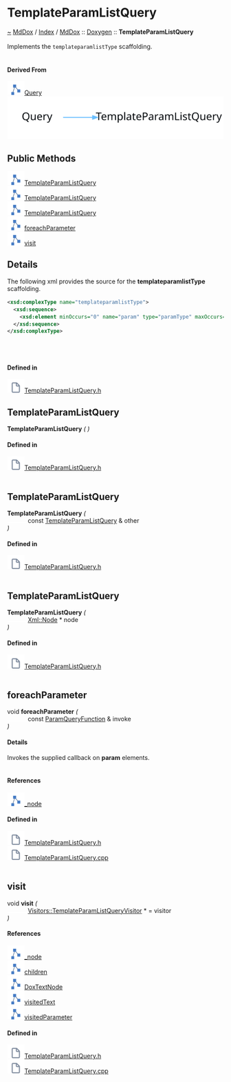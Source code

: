 <a id="templateparamlistquery"></a>
<h1>TemplateParamListQuery</h1>
<a id="classMdDox_1_1Doxygen_1_1TemplateParamListQuery"></a>
<a href="https://github.com/CharlesCarley/MdDox">~</a>
<a href="indexpage.md#mddox">MdDox</a>
<span class="inline-text">/</span>
<a href="index.md#index">Index</a>
<span class="inline-text">/</span>
<a href="namespaceMdDox.md#mddox">MdDox</a>
<span class="inline-text">::</span>
<a href="namespaceMdDox_1_1Doxygen.md#doxygen">Doxygen</a>
<span class="inline-text">::</span>
<span class="bold-text"><b>TemplateParamListQuery</b></span>
<br/>
<br/>
<span class="inline-text">Implements the </span>
<code class="typewriter">templateparamlistType</code>
<span class="inline-text"> scaffolding. </span>
<br/>
<br/>
<a id="derived-from"></a>
<h4>Derived From</h4>
<span class="icon-list-item"><a href="classMdDox_1_1Doxygen_1_1Query.md#query" class="icon-list-item"><img src="../images/class.svg" class="icon-list-item"/><span class="icon-list-item">Query</span>
</a>
</span>
<br/>
<img src="../images/dot/internal-diagram-71.dot.svg"/><br/>
<a id="public-methods"></a>
<h2>Public Methods</h2>
<span class="icon-list-item"><a href="#templateparamlistquery" class="icon-list-item"><img src="../images/class.svg" class="icon-list-item"/><span class="icon-list-item">TemplateParamListQuery</span>
</a>
</span>
<br/>
<span class="icon-list-item"><a href="#templateparamlistquery" class="icon-list-item"><img src="../images/class.svg" class="icon-list-item"/><span class="icon-list-item">TemplateParamListQuery</span>
</a>
</span>
<br/>
<span class="icon-list-item"><a href="#templateparamlistquery" class="icon-list-item"><img src="../images/class.svg" class="icon-list-item"/><span class="icon-list-item">TemplateParamListQuery</span>
</a>
</span>
<br/>
<span class="icon-list-item"><a href="#foreachparameter" class="icon-list-item"><img src="../images/class.svg" class="icon-list-item"/><span class="icon-list-item">foreachParameter</span>
</a>
</span>
<br/>
<span class="icon-list-item"><a href="#visit" class="icon-list-item"><img src="../images/class.svg" class="icon-list-item"/><span class="icon-list-item">visit</span>
</a>
</span>
<br/>
<a id="details"></a>
<h2>Details</h2>
<span class="inline-text">The following xml provides the source for the </span>
<span class="bold-text"><b>templateparamlistType</b></span>
<span class="inline-text"> scaffolding.</span>

```xml
<xsd:complexType name="templateparamlistType">
  <xsd:sequence>
    <xsd:element minOccurs="0" name="param" type="paramType" maxOccurs="unbounded"/>
  </xsd:sequence>
</xsd:complexType>
```
<br/>
<br/>
<a id="defined-in"></a>
<h4>Defined in</h4>
<span class="icon-list-item"><a href="https://github.com/CharlesCarley/MdDox/blob/master//Tools/Doxygen/TemplateParamListQuery.h#L62" class="icon-list-item"><img src="../images/file.svg" class="icon-list-item"/><span class="icon-list-item">TemplateParamListQuery.h</span>
</a>
</span>
<br/>
<a id="templateparamlistquery"></a>
<h2>TemplateParamListQuery</h2>
<span class="bold-text"><b>TemplateParamListQuery</b></span>
<span class="italic-text"><i>(</i></span>
<span class="italic-text"><i>)</i></span>
<a id="defined-in"></a>
<h4>Defined in</h4>
<span class="icon-list-item"><a href="https://github.com/CharlesCarley/MdDox/blob/master//Tools/Doxygen/TemplateParamListQuery.h#L64" class="icon-list-item"><img src="../images/file.svg" class="icon-list-item"/><span class="icon-list-item">TemplateParamListQuery.h</span>
</a>
</span>
<br/>
<br/>
<a id="templateparamlistquery"></a>
<h2>TemplateParamListQuery</h2>
<span class="bold-text"><b>TemplateParamListQuery</b></span>
<span class="italic-text"><i>(</i></span>
<div class="paragraph">
<span class="paragraph"><img src="../images/horSpace24px.svg"/><span class="inline-text">const </span>
<a href="classMdDox_1_1Doxygen_1_1TemplateParamListQuery.md#templateparamlistquery">TemplateParamListQuery</a>
<span class="inline-text"> &amp;</span>
<span class="inline-text">other</span>
</span>
</div>
<span class="italic-text"><i>)</i></span>
<a id="defined-in"></a>
<h4>Defined in</h4>
<span class="icon-list-item"><a href="https://github.com/CharlesCarley/MdDox/blob/master//Tools/Doxygen/TemplateParamListQuery.h#L65" class="icon-list-item"><img src="../images/file.svg" class="icon-list-item"/><span class="icon-list-item">TemplateParamListQuery.h</span>
</a>
</span>
<br/>
<br/>
<a id="templateparamlistquery"></a>
<h2>TemplateParamListQuery</h2>
<span class="bold-text"><b>TemplateParamListQuery</b></span>
<span class="italic-text"><i>(</i></span>
<div class="paragraph">
<span class="paragraph"><img src="../images/horSpace24px.svg"/><a href="classMdDox_1_1Xml_1_1Node.md#xmlnode">Xml::Node</a>
<span class="inline-text"> *</span>
<span class="inline-text">node</span>
</span>
</div>
<span class="italic-text"><i>)</i></span>
<a id="defined-in"></a>
<h4>Defined in</h4>
<span class="icon-list-item"><a href="https://github.com/CharlesCarley/MdDox/blob/master//Tools/Doxygen/TemplateParamListQuery.h#L67" class="icon-list-item"><img src="../images/file.svg" class="icon-list-item"/><span class="icon-list-item">TemplateParamListQuery.h</span>
</a>
</span>
<br/>
<br/>
<a id="foreachparameter"></a>
<h2>foreachParameter</h2>
<span class="inline-text">void</span>
<span class="bold-text"><b>foreachParameter</b></span>
<span class="italic-text"><i>(</i></span>
<div class="paragraph">
<span class="paragraph"><img src="../images/horSpace24px.svg"/><span class="inline-text">const </span>
<a href="namespaceMdDox_1_1Doxygen.md#paramqueryfunction">ParamQueryFunction</a>
<span class="inline-text"> &amp;</span>
<span class="inline-text">invoke</span>
</span>
</div>
<span class="italic-text"><i>)</i></span>
<a id="details"></a>
<h4>Details</h4>
<span class="inline-text">Invokes the supplied callback on </span>
<span class="bold-text"><b>param</b></span>
<span class="inline-text"> elements. </span>
<br/>
<br/>
<a id="references"></a>
<h4>References</h4>
<span class="icon-list-item"><a href="classMdDox_1_1Doxygen_1_1Query.md#_node" class="icon-list-item"><img src="../images/class.svg" class="icon-list-item"/><span class="icon-list-item">_node</span>
</a>
</span>
<br/>
<a id="defined-in"></a>
<h4>Defined in</h4>
<span class="icon-list-item"><a href="https://github.com/CharlesCarley/MdDox/blob/master//Tools/Doxygen/TemplateParamListQuery.h#L76" class="icon-list-item"><img src="../images/file.svg" class="icon-list-item"/><span class="icon-list-item">TemplateParamListQuery.h</span>
</a>
</span>
<br/>
<span class="icon-list-item"><a href="https://github.com/CharlesCarley/MdDox/blob/master//Tools/Doxygen/TemplateParamListQuery.cpp#L49" class="icon-list-item"><img src="../images/file.svg" class="icon-list-item"/><span class="icon-list-item">TemplateParamListQuery.cpp</span>
</a>
</span>
<br/>
<br/>
<a id="visit"></a>
<h2>visit</h2>
<span class="inline-text">void</span>
<span class="bold-text"><b>visit</b></span>
<span class="italic-text"><i>(</i></span>
<div class="paragraph">
<span class="paragraph"><img src="../images/horSpace24px.svg"/><a href="classMdDox_1_1Doxygen_1_1Visitors_1_1TemplateParamListQueryVisitor.md#visitorstemplateparamlistqueryvisitor">Visitors::TemplateParamListQueryVisitor</a>
<span class="inline-text"> *</span>
<span class="inline-text"> = </span>
<span class="inline-text">visitor</span>
</span>
</div>
<span class="italic-text"><i>)</i></span>
<a id="references"></a>
<h4>References</h4>
<span class="icon-list-item"><a href="classMdDox_1_1Doxygen_1_1Query.md#_node" class="icon-list-item"><img src="../images/class.svg" class="icon-list-item"/><span class="icon-list-item">_node</span>
</a>
</span>
<br/>
<span class="icon-list-item"><a href="classMdDox_1_1Xml_1_1Node.md#children" class="icon-list-item"><img src="../images/class.svg" class="icon-list-item"/><span class="icon-list-item">children</span>
</a>
</span>
<br/>
<span class="icon-list-item"><a href="namespaceMdDox_1_1Doxygen.md#doxtextnode" class="icon-list-item"><img src="../images/class.svg" class="icon-list-item"/><span class="icon-list-item">DoxTextNode</span>
</a>
</span>
<br/>
<span class="icon-list-item"><a href="classMdDox_1_1Doxygen_1_1Visitors_1_1TemplateParamListQueryVisitor.md#visitedtext" class="icon-list-item"><img src="../images/class.svg" class="icon-list-item"/><span class="icon-list-item">visitedText</span>
</a>
</span>
<br/>
<span class="icon-list-item"><a href="classMdDox_1_1Doxygen_1_1Visitors_1_1TemplateParamListQueryVisitor.md#visitedparameter" class="icon-list-item"><img src="../images/class.svg" class="icon-list-item"/><span class="icon-list-item">visitedParameter</span>
</a>
</span>
<br/>
<a id="defined-in"></a>
<h4>Defined in</h4>
<span class="icon-list-item"><a href="https://github.com/CharlesCarley/MdDox/blob/master//Tools/Doxygen/TemplateParamListQuery.h#L72" class="icon-list-item"><img src="../images/file.svg" class="icon-list-item"/><span class="icon-list-item">TemplateParamListQuery.h</span>
</a>
</span>
<br/>
<span class="icon-list-item"><a href="https://github.com/CharlesCarley/MdDox/blob/master//Tools/Doxygen/TemplateParamListQuery.cpp#L29" class="icon-list-item"><img src="../images/file.svg" class="icon-list-item"/><span class="icon-list-item">TemplateParamListQuery.cpp</span>
</a>
</span>
<br/>
<br/>
</div>
</div>
</body>
</html>
